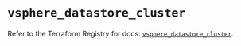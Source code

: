 # `vsphere_datastore_cluster`

Refer to the Terraform Registry for docs: [`vsphere_datastore_cluster`](https://registry.terraform.io/providers/hashicorp/vsphere/2.8.3/docs/resources/datastore_cluster).
